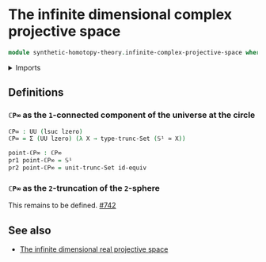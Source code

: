 # The infinite dimensional complex projective space

```agda
module synthetic-homotopy-theory.infinite-complex-projective-space where
```

<details><summary>Imports</summary>

```agda
open import foundation.dependent-pair-types
open import foundation.equivalences
open import foundation.set-truncations
open import foundation.universe-levels

open import synthetic-homotopy-theory.circle
```

</details>

## Definitions

### `ℂP∞` as the `1`-connected component of the universe at the circle

```agda
ℂP∞ : UU (lsuc lzero)
ℂP∞ = Σ (UU lzero) (λ X → type-trunc-Set (𝕊¹ ≃ X))

point-ℂP∞ : ℂP∞
pr1 point-ℂP∞ = 𝕊¹
pr2 point-ℂP∞ = unit-trunc-Set id-equiv
```

### `ℂP∞` as the `2`-truncation of the `2`-sphere

This remains to be defined.
[#742](https://github.com/UniMath/agda-unimath/issues/742)

## See also

- [The infinite dimensional real projective space](synthetic-homotopy-theory.infinite-real-projective-space.md)
